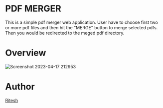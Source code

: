 # PDF MERGER
This is a simple pdf merger web application. User have to choose first two or more pdf files and then hit the "MERGE" button to merge selected pdfs. Then you would be redirected to the meged pdf directory. 
# Overview
![Screenshot 2023-04-17 212953](https://user-images.githubusercontent.com/109234507/232543630-4d698e4c-5b44-4efb-95b5-06fe5849d05b.png)
# Author
[Ritesh](https://github.com/ritesh2004)